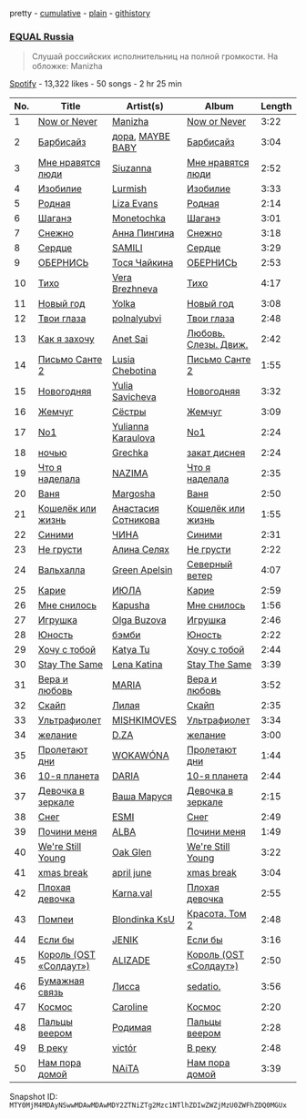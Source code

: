 pretty - [cumulative](/playlists/cumulative/37i9dQZF1DWWgdl6IRdIlO.md) - [plain](/playlists/plain/37i9dQZF1DWWgdl6IRdIlO) - [githistory](https://github.githistory.xyz/mackorone/spotify-playlist-archive/blob/main/playlists/plain/37i9dQZF1DWWgdl6IRdIlO)

### [EQUAL Russia](https://open.spotify.com/playlist/37i9dQZF1DWWgdl6IRdIlO)

> Слушай российских исполнительниц на полной громкости\. На обложке: Manizha

[Spotify](https://open.spotify.com/user/spotify) - 13,322 likes - 50 songs - 2 hr 25 min

| No. | Title | Artist(s) | Album | Length |
|---|---|---|---|---|
| 1 | [Now or Never](https://open.spotify.com/track/01riW7SzFIgnRk6gpOx5ZV) | [Manizha](https://open.spotify.com/artist/1Y53ZUhXBydAzILo4Qa0s1) | [Now or Never](https://open.spotify.com/album/0eCOfBgRoZdxy2HH0xhyuZ) | 3:22 |
| 2 | [Барбисайз](https://open.spotify.com/track/1AMf9lmFOmLmb0e57QB78e) | [дора](https://open.spotify.com/artist/2eiThpX5zH6LFmqP2HY1hL), [MAYBE BABY](https://open.spotify.com/artist/2u3ZpvdeLOLg3mIvQg0jZh) | [Барбисайз](https://open.spotify.com/album/3ONBhOKlsQ6MTyaWlM7EJE) | 3:04 |
| 3 | [Мне нравятся люди](https://open.spotify.com/track/5q9CIm5gpsl8P4bHzGmGsd) | [Siuzanna](https://open.spotify.com/artist/6Gk9dBiOslC7BfljIWmzj2) | [Мне нравятся люди](https://open.spotify.com/album/7MojnAvU91hJiLVAPQloRE) | 2:52 |
| 4 | [Изобилие](https://open.spotify.com/track/0SeqiKf5kIzNGZ9fHf783n) | [Lurmish](https://open.spotify.com/artist/2auT011jEBV2viu2oRTmGh) | [Изобилие](https://open.spotify.com/album/6CBMiLNNnrKToEQd2TS8pu) | 3:33 |
| 5 | [Родная](https://open.spotify.com/track/0I34xhutnZ33yOYrB8PnJD) | [Liza Evans](https://open.spotify.com/artist/34uLjhAZJbOcYI3pHkpSvD) | [Родная](https://open.spotify.com/album/4UN2wcGjAzTj7eTx0rPQcB) | 2:14 |
| 6 | [Шаганэ](https://open.spotify.com/track/135alLHYc5x2s7Lskg86QH) | [Monetochka](https://open.spotify.com/artist/0yp6xP5xe1qarfugfTixOK) | [Шаганэ](https://open.spotify.com/album/01hGNUwx6eY34HjoZCipgo) | 3:01 |
| 7 | [Снежно](https://open.spotify.com/track/2XjrJ2OKFWqiCMYEdrDENB) | [Анна Пингина](https://open.spotify.com/artist/4pALRydVVLZwHq49n3791G) | [Снежно](https://open.spotify.com/album/1PeBep8O9dNfQFspguyc4d) | 3:18 |
| 8 | [Сердце](https://open.spotify.com/track/5LI0cyq8Q4tJ7ROklhMWko) | [SAMILI](https://open.spotify.com/artist/6ruPn2PFbnOUQdN5Ic9D2H) | [Сердце](https://open.spotify.com/album/6zFPjh60QMzMnj5Jg2yuMt) | 3:29 |
| 9 | [ОБЕРНИСЬ](https://open.spotify.com/track/3g1ABTEg1YeB32vi0Lsyf0) | [Тося Чайкина](https://open.spotify.com/artist/2Ibq1kUPUhSjoJVrvZEMrj) | [ОБЕРНИСЬ](https://open.spotify.com/album/2OFYsdakD3fixfV9pUngDO) | 2:53 |
| 10 | [Тихо](https://open.spotify.com/track/2hFnL2i6g6FGGOqPtN5EjW) | [Vera Brezhneva](https://open.spotify.com/artist/3QN85cB7Cehb4ZLjpRW2Jt) | [Тихо](https://open.spotify.com/album/18j5BVvbohE89vHV5BGtaq) | 4:17 |
| 11 | [Новый год](https://open.spotify.com/track/1DCJf7Xp73NgBKQSGe5bIu) | [Yolka](https://open.spotify.com/artist/1PAvmfu0TKYSVVWGl3uJNC) | [Новый год](https://open.spotify.com/album/77JfsvvtwenTx1hNg6Cia3) | 3:08 |
| 12 | [Твои глаза](https://open.spotify.com/track/6Hlzc8m1gecVu356KjXTXZ) | [polnalyubvi](https://open.spotify.com/artist/3cmfyZ8hRHaN2CO9Qo4j35) | [Твои глаза](https://open.spotify.com/album/1rOhK8cGKHL7pkzNZ4Azvh) | 2:48 |
| 13 | [Как я захочу](https://open.spotify.com/track/3qeFo1ZTyQUQfHh221Zy12) | [Anet Sai](https://open.spotify.com/artist/36zuRyk8TRIW3TX6ocDcZU) | [Любовь\. Слезы\. Движ.](https://open.spotify.com/album/2zdB0u65TbPcCI7Z2b4Vea) | 2:42 |
| 14 | [Письмо Санте 2](https://open.spotify.com/track/0Gs4QsSznUA6igCIvFmwK5) | [Lusia Chebotina](https://open.spotify.com/artist/6HaPN2wOlwvk2sJvJrF0a5) | [Письмо Санте 2](https://open.spotify.com/album/0AWDcfjH4biWLLBrKp2Tje) | 1:55 |
| 15 | [Новогодняя](https://open.spotify.com/track/3rrFnLXRrEs8yXOsjHu8Y3) | [Yulia Savicheva](https://open.spotify.com/artist/0Y5iFEqyfy3mNg09ZC6b5t) | [Новогодняя](https://open.spotify.com/album/4lp6PEt2dpzOimiTIaZsXb) | 3:32 |
| 16 | [Жемчуг](https://open.spotify.com/track/6HnDiykFXLiQbiiDbVCFIM) | [Сёстры](https://open.spotify.com/artist/1anDkNxpUwY1IiJViMZZf6) | [Жемчуг](https://open.spotify.com/album/0RNNaz3AiIygjJ8iPxOE6a) | 3:09 |
| 17 | [No1](https://open.spotify.com/track/3tQWWY0beHO1rcDQjVBuSY) | [Yulianna Karaulova](https://open.spotify.com/artist/09tP2EPNNwU20jaHUgXBG2) | [No1](https://open.spotify.com/album/5ULtgAzvb9dKGI1jVTCi3P) | 2:24 |
| 18 | [ночью](https://open.spotify.com/track/3mnrWQ2eTXtZcDIwKOXtUk) | [Grechka](https://open.spotify.com/artist/61YHPtwv3WNByXbiX8cYFF) | [закат диснея](https://open.spotify.com/album/6cwAx95X0rjjUD9QFdVpig) | 2:24 |
| 19 | [Что я наделала](https://open.spotify.com/track/31MPdc2ExqAd0lJQqY24jD) | [NAZIMA](https://open.spotify.com/artist/7o2i4F3yH23usLaKvaSGMG) | [Что я наделала](https://open.spotify.com/album/3y2006nAF3kexQDsHetslz) | 2:35 |
| 20 | [Ваня](https://open.spotify.com/track/2PazRM8v4PrmbCHfG2CBsW) | [Margosha](https://open.spotify.com/artist/7Kx26fFoJxBAbOUUoZmWRN) | [Ваня](https://open.spotify.com/album/3MIhBl6bK144Y6HRl5Czg2) | 2:50 |
| 21 | [Кошелёк или жизнь](https://open.spotify.com/track/63IFgfN6mkV6ryg1vUT4kV) | [Анастасия Сотникова](https://open.spotify.com/artist/4ltIFAsS40G7K1S50V3NkP) | [Кошелёк или жизнь](https://open.spotify.com/album/2iLPqgCQaAgXQ7wAGd6PKI) | 1:55 |
| 22 | [Синими](https://open.spotify.com/track/6xtrfUaj0tYlnGaBm1isCk) | [ЧИНА](https://open.spotify.com/artist/3yXSrv2VrjF2qB8sVYIbNw) | [Синими](https://open.spotify.com/album/2hRJiBzkK10KCwoSLH1OlA) | 2:31 |
| 23 | [Не грусти](https://open.spotify.com/track/1bxhaUswF2NLeaDwwPmuY7) | [Алина Селях](https://open.spotify.com/artist/5hm9Fq9Cxu0G5CPaZuHDuw) | [Не грусти](https://open.spotify.com/album/5a9eV7ZFaeP8N963Sjv6gE) | 2:22 |
| 24 | [Вальхалла](https://open.spotify.com/track/4s9xAsGYR4PvifOUKY1cDa) | [Green Apelsin](https://open.spotify.com/artist/4bAoPku7d3g1A0P2MpZGjN) | [Северный ветер](https://open.spotify.com/album/1J750EGXt9Giw2K70pPrDB) | 4:07 |
| 25 | [Карие](https://open.spotify.com/track/407JsWxHZ3IqbgSaHlqP6L) | [ИЮЛА](https://open.spotify.com/artist/4wzgkONawsnOpBL9wdyXZe) | [Карие](https://open.spotify.com/album/3aXizyPwZWl7fGCTdh765q) | 2:59 |
| 26 | [Мне снилось](https://open.spotify.com/track/500XAjeZEFN1aTIm5z9Vo5) | [Kapusha](https://open.spotify.com/artist/4sJgqS19Zyls1vfbmj6pxr) | [Мне снилось](https://open.spotify.com/album/1af67NQveNO1rBIaK7Dcp5) | 1:56 |
| 27 | [Игрушка](https://open.spotify.com/track/5xGp6CpMdHKlGEBlRNijBk) | [Olga Buzova](https://open.spotify.com/artist/6D0uq3URoqvg5EcTzEsNUa) | [Игрушка](https://open.spotify.com/album/2Gc29qYxH2DBI9pwv6lKLQ) | 2:46 |
| 28 | [Юность](https://open.spotify.com/track/7iMoWbnnsx2BthKiclLeoP) | [бэмби](https://open.spotify.com/artist/6Tzw04go6vVPd2G0NMH5x5) | [Юность](https://open.spotify.com/album/6OfvU7999eSZojejTMlotW) | 2:22 |
| 29 | [Хочу с тобой](https://open.spotify.com/track/3DTknI2Ixv07q7Ti7C6trj) | [Katya Tu](https://open.spotify.com/artist/0wcPqQyamCHDLRMLzMlvzA) | [Хочу с тобой](https://open.spotify.com/album/7xXG4m820qHEKJHR8LlQZS) | 2:44 |
| 30 | [Stay The Same](https://open.spotify.com/track/0DYmxI3dPUz9lBkdP0rb3C) | [Lena Katina](https://open.spotify.com/artist/5RfS9o5FOLPdO77H58h3oA) | [Stay The Same](https://open.spotify.com/album/2WbVt52bz6k4q5rRDvpI6j) | 3:39 |
| 31 | [Вера и любовь](https://open.spotify.com/track/3imMjl8voFI2vdqoJlH7wS) | [MARIA](https://open.spotify.com/artist/3LjF4vRUTiIuYG5ECz4fUv) | [Вера и любовь](https://open.spotify.com/album/4ijPhPXfxoieZWEP2X5xdF) | 3:52 |
| 32 | [Скайп](https://open.spotify.com/track/6dYKbOu03uyhYkTgXk62TV) | [Лилая](https://open.spotify.com/artist/2dDgcE5yC98ztZsKZxvpeh) | [Скайп](https://open.spotify.com/album/52clxz81wMHmORqFfPh15C) | 2:35 |
| 33 | [Ультрафиолет](https://open.spotify.com/track/7FoerYSbSkdt0KJXK7GN7T) | [MISHKIMOVES](https://open.spotify.com/artist/3tPi8PgEaRRBE1KImqZJXY) | [Ультрафиолет](https://open.spotify.com/album/1PtnuNdKjw9EFwbMANfcTe) | 3:34 |
| 34 | [желание](https://open.spotify.com/track/69d7dPBVn5pWKRO4MYBA3j) | [D.ZA](https://open.spotify.com/artist/0YpnpFmgUF4QVaJxnroM4t) | [желание](https://open.spotify.com/album/7zj2HagUpUj3HpQrZq0Jh4) | 3:00 |
| 35 | [Пролетают дни](https://open.spotify.com/track/354zSu6pFIcu9nNGb4TO6D) | [WOKAWÓNA](https://open.spotify.com/artist/5KAPb2T9AMT7s96xxPbaiT) | [Пролетают дни](https://open.spotify.com/album/3hlcGQiOyJ894PPOIgew45) | 1:44 |
| 36 | [10\-я планета](https://open.spotify.com/track/5sJRmVI6mJpCw9DlUTMaZM) | [DARIA](https://open.spotify.com/artist/7LiO6mExRqOojsVrY1Wcoa) | [10\-я планета](https://open.spotify.com/album/223wwyQaRFcrzlij7sutr8) | 2:44 |
| 37 | [Девочка в зеркале](https://open.spotify.com/track/4l23ArDuVHcqezvlrF69Cl) | [Ваша Маруся](https://open.spotify.com/artist/5THjY7lEX7J4desxLRNfuM) | [Девочка в зеркале](https://open.spotify.com/album/1l4MAb6YuwJMHmayXGew7c) | 2:15 |
| 38 | [Снег](https://open.spotify.com/track/5KD84l4nA7hMNZ7MfF1ima) | [ESMI](https://open.spotify.com/artist/2eqkuoWXLUOoAmK2a7CEkX) | [Снег](https://open.spotify.com/album/6iitMQEic7QaUeBRe8m2MN) | 2:49 |
| 39 | [Почини меня](https://open.spotify.com/track/0Lvo2baV0GP9jrQI2XYQrZ) | [ALBA](https://open.spotify.com/artist/0HFcsYrOoaAWu3emHJuvJl) | [Почини меня](https://open.spotify.com/album/5MbwkyF9TZXpR2wCd3WICl) | 1:49 |
| 40 | [We're Still Young](https://open.spotify.com/track/1RYzVm4glRGlTZw8kSZF32) | [Oak Glen](https://open.spotify.com/artist/2zS2pX7GUtR5voVkO2orYq) | [We're Still Young](https://open.spotify.com/album/4ZrmZ3ztJzEXtWfRDU38Fc) | 3:22 |
| 41 | [xmas break](https://open.spotify.com/track/7lqyR5szlPkt9sz3dqDZYf) | [april june](https://open.spotify.com/artist/4WreACyfQITcXGx86xxYkG) | [xmas break](https://open.spotify.com/album/7GVLN36yynco60XmAYmuSQ) | 3:04 |
| 42 | [Плохая девочка](https://open.spotify.com/track/7xPkpS8o5ffhur3PAMl1Oy) | [Karna.val](https://open.spotify.com/artist/0eliZGdPRZ7tUoWd33maJC) | [Плохая девочка](https://open.spotify.com/album/7zJ33PAswKTryDqItxsVw5) | 2:55 |
| 43 | [Помпеи](https://open.spotify.com/track/5RdQBMyT4naceuLC7PQetY) | [Blondinka KsU](https://open.spotify.com/artist/1g9pzRy0QLdhIXSe4N811p) | [Красота\. Том 2](https://open.spotify.com/album/31tYb1VFmthlxtDAIZRD1b) | 2:48 |
| 44 | [Если бы](https://open.spotify.com/track/6mhlCAS6CWfTNjqFHtR4Ct) | [JENIK](https://open.spotify.com/artist/4w72x3h3JaUAJuJdoVx15x) | [Если бы](https://open.spotify.com/album/2iOfp09qNzsVbvLXx7zn6O) | 3:16 |
| 45 | [Король \(OST «Солдаут»\)](https://open.spotify.com/track/5Wd5GqAgl0vzaU3TZXKmcO) | [ALIZADE](https://open.spotify.com/artist/1EPZusBDP8yewhsaKtwktz) | [Король \(OST «Солдаут»\)](https://open.spotify.com/album/6Y6aZa5lt1pzGTLnBlRphh) | 2:50 |
| 46 | [Бумажная связь](https://open.spotify.com/track/2BZhLzJNBHxxJvp04ieUOB) | [Лисса](https://open.spotify.com/artist/7JlgSWCSNCfzauyfa6Et1Q) | [sedatio.](https://open.spotify.com/album/0EtU9iXHJFgp8JVfRrLa75) | 3:56 |
| 47 | [Космос](https://open.spotify.com/track/1s7QxuUQTJ5mj1u4ulerEb) | [Caroline](https://open.spotify.com/artist/6gyAUZxleWj1WbUcAEeJUx) | [Космос](https://open.spotify.com/album/5ck5bZFRH2hcx6jA0tONFL) | 2:20 |
| 48 | [Пальцы веером](https://open.spotify.com/track/6ItSery2B0bmqxj978GAb0) | [Родимая](https://open.spotify.com/artist/0JaaXyial0LiuBMa3ZM5mW) | [Пальцы веером](https://open.spotify.com/album/73oxoY1zSF3TaZdBPSbcUA) | 2:28 |
| 49 | [В реку](https://open.spotify.com/track/1KEQiIu4pSYF8pVKi1awwk) | [victór](https://open.spotify.com/artist/7iW3piJWGuc8EAkZtMMzAJ) | [В реку](https://open.spotify.com/album/5vdkCqcA4Gc5SPM0J7WLYw) | 2:48 |
| 50 | [Нам пора домой](https://open.spotify.com/track/21FSa82Oe8RTyyc2y42HKO) | [NAiTA](https://open.spotify.com/artist/2TKNq5yBBjhAPBL3cQl5Lk) | [Нам пора домой](https://open.spotify.com/album/2XiBOkcnukHSUZ806SGwPl) | 3:39 |

Snapshot ID: `MTY0MjM4MDAyNSwwMDAwMDAwMDY2ZTNiZTg2Mzc1NTlhZDIwZWZjMzU0ZWFhZDQ0MGUx`